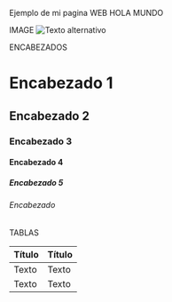 


Ejemplo de mi pagina WEB HOLA MUNDO

IMAGE
![Texto alternativo](/ruta/a/la/imagen.jpg)

ENCABEZADOS
# Encabezado 1
## Encabezado 2
### Encabezado 3
#### Encabezado 4
##### Encabezado 5
###### Encabezado 

TABLAS

| Título  | Título   |
| ------- | -------- |
| Texto   | Texto    |
| Texto   | Texto    |
